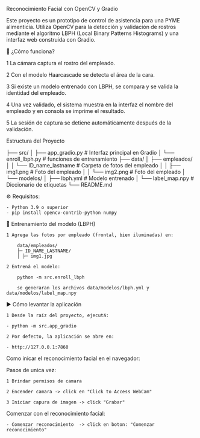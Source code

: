 Reconocimiento Facial con OpenCV y Gradio

Este proyecto es un prototipo de control de asistencia para una PYME alimenticia.
Utiliza OpenCV para la detección y validación de rostros mediante el algoritmo LBPH (Local Binary Patterns Histograms) y una interfaz web construida con Gradio.

🚀 ¿Cómo funciona?

1 La cámara captura el rostro del empleado.

2 Con el modelo Haarcascade se detecta el área de la cara.

3 Si existe un modelo entrenado con LBPH, se compara y se valida la identidad del empleado.

4 Una vez validado, el sistema muestra en la interfaz el nombre del empleado y en consola se imprime el resultado.

5 La sesión de captura se detiene automáticamente después de la validación.

Estructura del Proyecto

├── src/
│   ├── app_gradio.py               # Interfaz principal en Gradio
│   └── enroll_lbph.py              # funciones de entrenamiento
├── data/
│   ├── empleados/
│   │   └── ID_name_lastname       # Carpeta de fotos del empleado
│   │       ├── img1.png            # Foto del empleado
│   │       └── img2.png            # Foto del empleado
│   └── modelos/
│       ├── lbph.yml                # Modelo entrenado
│       └── label_map.npy           # Diccionario de etiquetas
└── README.md

⚙️ Requisitos:

    - Python 3.9 o superior
    - pip install opencv-contrib-python numpy

🧪 Entrenamiento del modelo (LBPH)

    1 Agrega las fotos por empleado (frontal, bien iluminadas) en:

        data/empleados/
        ├─ ID_NAME_LASTNAME/
        │ ├─ img1.jpg

    2 Entrená el modelo:

        python -m src.enroll_lbph
        
        se generaran los archivos data/modelos/lbph.yml y data/modelos/label_map.npy


▶️ Cómo levantar la aplicación

    1 Desde la raíz del proyecto, ejecutá:

    - python -m src.app_gradio

    2 Por defecto, la aplicación se abre en:

    - http://127.0.0.1:7860

Como inicar el reconocimiento facial en el navegador:

Pasos de unica vez: 

    1 Brindar permisos de camara

    2 Encender camara -> click en "Click to Access WebCam"

    3 Iniciar capura de imagen -> click "Grabar"

Comenzar con el reconocimiento facial:

    - Comenzar reconocimiento  -> click en boton: "Comenzar reconocimiento"